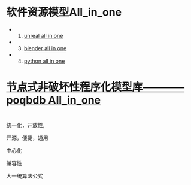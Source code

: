# 软件资源模型All_in_one
*	1.	[unreal all in one]()
*	3.	[blender all in one]()
*	4.  [python all in one]()



# [节点式非破坏性程序化模型库————poqbdb All_in_one](LearnruT/houdini_poqbdb.md)

# []()

统一化，开放性,

开源，便捷，通用

中心化

兼容性

大一统算法公式
